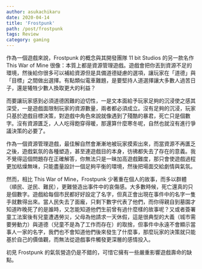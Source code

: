 ```yaml
---
author: asukachikaru
date: 2020-04-14
title: 'Frostpunk'
path: /post/frostpunk
tags: Review
category: gaming
---
```


作為一個遊戲來說，Frostpunk 的概念與其開發團隊 11 bit Studios 的另一款名作 This War of Mine 很像：本質上都是資源管理遊戲。遊戲會把你丟到資源不足的環境，然後給你很多可以補給資源但是具備道德疑慮的選項，讓玩家在「道德」與「目標」之間做出選擇。有點類似電車難題，是要堅持人道選擇讓大多數人過苦日子，還是犧牲少數人換取更大的利益？

而要讓玩家感到必須道德困難的迫切性，一是文本面給予玩家足夠的沉浸使之感其深受，一是遊戲面限制玩家的資源數量，兩者都必須成立。沒有足夠的沉浸，玩家只基於遊戲目標決策，對遊戲中角色來說就像遇到了殘酷的暴君，死亡只是個數字。沒有資源匱乏，人人吃得飽穿得暖，那還算什麼寒冬呢，自然也就沒有進行爭議決策的必要了。

作為一個資源管理遊戲，最佳解自然會漸漸地被玩家摸索出來，而當資源不再匱乏之後，遊戲氣氛的各種塑造，甚至連遊戲目的本身，彷彿都失去了存在的意義。我不覺得這個問題存在正確解答，你無法只是一昧加高遊戲難度，那只會使遊戲過程更加枯燥無味，只能盡量設計一個足夠平衡的環境，然後把場面交給劇情與氣氛。

然而，相比 This War of Mine，Frostpunk 少著重在個人的故事，而多以群體（順民、逆民、難民），更難營造出事件中的哀傷感。大多數時候，死亡還真的只是個數字。遊戲給每個市民都好好設定了名字，但真正會出現在事件中的名字一隻手就數得出來。當人民失去了面龐，只剩下數字代表了他們，而你得親自到墓園才知道昨晚死了的是誰時，又怎能知道他們生前曾有過什麼樣的故事呢？又或者簽署童工法案後有兒童遭遇勞災，父母為他請求一天休假，這是很典型的大義（城市需要勞動力）與道德（兒童不是為了工作而存在）的取捨，但事件中永遠不會顯示當事人一家的名字，我們也不會知道他們後來發生了什麼事，那麼玩家的決策就只能基於自己的價值觀，而無法從遊戲事件觸發更深層的感情投入。

初見 Frostpunk 的氣氛營造仍是不錯的，可惜它擁有一些嚴重影響遊戲壽命的缺點。